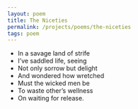 ```yaml
---
layout: poem
title: The Niceties
permalink: /projects/poems/the-niceties
tags: poem
---
```

- In a savage land of strife
- I’ve saddled life, seeing
- Not only sorrow but delight
- And wondered how wretched
- Must the wicked men be
- To waste other’s wellness
- On waiting for release.